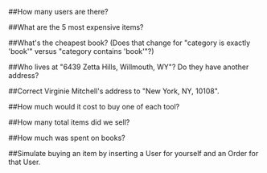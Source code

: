 ##How many users are there?


##What are the 5 most expensive items?


##What's the cheapest book? (Does that change for "category is exactly 'book'" versus "category contains 'book'"?)


##Who lives at "6439 Zetta Hills, Willmouth, WY"? Do they have another address?


##Correct Virginie Mitchell's address to "New York, NY, 10108".


##How much would it cost to buy one of each tool?


##How many total items did we sell?


##How much was spent on books?


##Simulate buying an item by inserting a User for yourself and an Order for that User.
